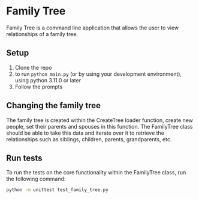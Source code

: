 # Family Tree
Family Tree is a command line application that allows the user to view relationships of a family tree.

## Setup
1. Clone the repo
2. to run `python main.py` (or by using your development environment), using python 3.11.0 or later
3. Follow the prompts

## Changing the family tree
The family tree is created within the CreateTree loader function, create new people, set their parents and spouses in this function. The FamilyTree class should be able to take this data and iterate over it to retrieve the relationships such as siblings, children, parents, grandparents, etc.

## Run tests
To run the tests on the core functionality within the FamilyTree class, run the following command:
```sh
python -m unittest test_family_tree.py
```